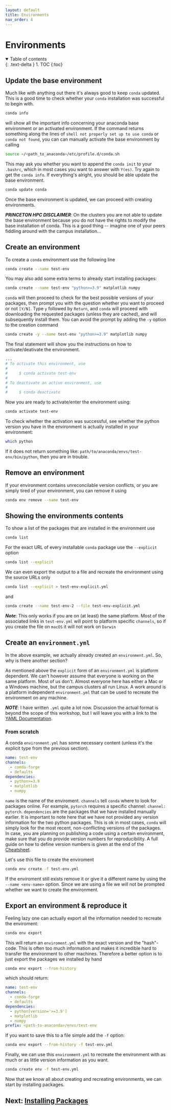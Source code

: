 ```yaml
---
layout: default
title: Environments
nav_order: 4
---
```


# Environments

<details open markdown="block">
  <summary>
    Table of contents
  </summary>
  {: .text-delta }
1. TOC
{:toc}
</details>

## Update the base environment

Much like with anything out there it's always good to keep `conda` updated. This
is a good time to check whether your `conda` installation was successful to
begin with.
```bash
conda info
```
will show all the important info concerning your anaconda base environment or an
activated environment. If the command returns something along the lines of
`shell not properly set up to use conda` or `conda not found`, you can can
manually activate the base environment by calling
```bash
source ~/<path_to_anaconda>/etc/profile.d/conda.sh
```
This may ask you whether you want to append the `conda init` to your `.bashrc`,
which in most cases you want to answer with `Y(es)`. Try again to get the `conda
info`.  If everything's alright, you should be able update the base environment.
```bash
conda update conda
```
Once the base environment is updated, we can proceed with creating environments.

***PRINCETON HPC DISCLAIMER***: On the clusters you are not able to update the
base environment because you do not have the rights to modify the base
installation of conda. This is a good thing -- imagine one of your peers
fiddling around with the campus installation...

## Create an environment

To create a `conda` environment use the following line

```bash
conda create --name test-env
```

You may also add some extra terms to already start installing packages:

```bash
conda create --name test-env "python>=3.9" matplotlib numpy
```

`conda` will then proceed to check for the best possible versions of your
packages, then prompt you with the question whether you want to proceed or not
`[Y/N]`. Type `y` followed by `Return`, and `conda` will proceed with
downloading the requested packages (unless they are cached), and will
subsequently install them. You can avoid the prompt by adding the `-y` option to
the creation command
```bash
conda create -y --name test-env "python>=3.9" matplotlib numpy
```
The final statement will show you the instructions on how to activate/deativate
the environment.
```bash
...
# To activate this environment, use
#
#     $ conda activate test-env
#
# To deactivate an active environment, use
#
#     $ conda deactivate
```
Now you are ready to activate/enter the environment using:
```bash
conda activate test-env
```

To check whether the activation was successful, see whether the python version
you have in the environment is actually installed in your environment:
```bash
which python
```
If it does not return something like:
`path/to/anaconda/envs/test-env/bin/python`, then you are in trouble.


## Remove an environment

If your environment contains unreconcilable version conflicts, or you are simply
tired of your environment, you can remove it using
```bash
conda env remove --name test-env
```

## Showing the environments contents

To show a list of the packages that are installed in the environment use
```bash
conda list 
```

For the exact URL of every installable `conda` package use the `--explicit`
option
```bash
conda list --explicit
```

We can even export the output to a file and recreate the environment using the
source URLs only
```bash
conda list --explicit > test-env-explicit.yml
```
and 
```bash
conda create --name test-env-2 --file test-env-explicit.yml
```
***Note***: This only works if you are on (at least) the same platform. Most of
the associated links in `test-env.yml` will point to platform specific
`channels`, so if you create the file on `macOS` it will not work on `Darwin`

## Create an `environment.yml`

In the above example, we actually already created an `environment.yml`. So,
why is there another section? 

As mentioned above the `explicit` form of an `environment.yml` is platform
dependent. We can't however assume that everyone is working on the same
platform. Most of us don't. Almost everyone here has either a Mac or a Windows
machine, but the campus clusters all run Linux. A work around is a platform
independent `environment.yml` that can be used to recreate the environment on
any machine.

***NOTE***: I have written `.yml` quite a lot now. Discussion the actual format
is beyond the scope of this workshop, but I will leave you with a link to the
[YAML Documentation](https://yaml.org).

### From scratch

A conda `environment.yml` has some necessary content (unless it's the explicit
type from the previous section).
```yaml
name: test-env
channels:
  - conda-forge
  - defaults
dependencies:
  - python>=3.9
  - matplotlib
  - numpy
```
`name` is the name of the enviroment. `channels` tell `conda` where to look for
packages online. For example, `pytorch` requires a specific channel: `channel:
pytorch`. `dependencies` are the packages that we have installed manually
earlier. It is important to note here that we have not provided any version
information for the two python packages. This is ok in most cases, `conda` will
simply look for the most recent, non-conflicting versions of the packages. In
case, you are planning on publishing a code using a certain environment, make
sure that you do provide version numbers for reproducibility. A full guide on
how to define version numbers is given at the end of the
[Cheatsheet](cheatsheet.md).

Let's use this file to create the enviroment
```bash
conda env create -f test-env.yml
```
If the enviroment still exists remove it or give it a different name by using
the `--name <env-name>` option. Since we are using a file we will not be
prompted whether we want to create the environment.


## Export an environment & reproduce it

Feeling lazy one can actually export all the information needed to recreate the 
enviroment:
```bash
conda env export
```
This will return an `enviroment.yml` with the exact version and the "hash"-code.
This is often too much information and makes it incredible hard to transfer the
environment to other machines. Therefore a better option is to just export the
packages we installed by hand
```bash
conda env export --from-history 
```
which should return:
```yaml
name: test-env
channels:
  - conda-forge
  - defaults
dependencies:
  - python[version='>=3.9']
  - matplotlib
  - numpy
prefix: <path-to-anaconda>/envs/test-env
```
If you want to save this to a file simple add the `-f` option:
```bash
conda env export --from-history -f test-env.yml
```
Finally, we can use this `environment.yml` to recreate the environment with as
much or as little version information as you want.
```bash
conda create env -f test-env.yml
```

Now that we know all about creating and recreating environments, we can start
by installing packages.


## Next: [Installing Packages](installing-packages.md)